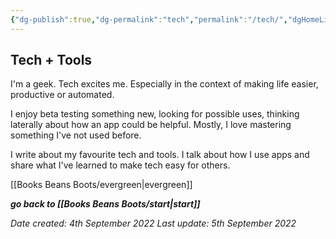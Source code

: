 ```yaml
---
{"dg-publish":true,"dg-permalink":"tech","permalink":"/tech/","dgHomeLink":true,"dgPassFrontmatter":false}
---
```



## Tech + Tools

I'm a geek. Tech excites me. Especially in the context of making life easier, productive or automated.

I enjoy beta testing something new, looking for possible uses, thinking laterally about how an app could be helpful. Mostly, I love mastering something I've not used before.

I write about my favourite tech and tools. I talk about how I use apps and share what I've learned to make tech easy for others.

[[Books Beans Boots/evergreen|evergreen]]

***go back to [[Books Beans Boots/start|start]]***

*Date created: 4th September 2022*
*Last update: 5th September 2022*